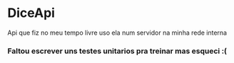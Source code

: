 # DiceApi
Api que fiz no meu tempo livre uso ela num servidor na minha rede interna

### Faltou escrever uns testes unitarios pra treinar mas esqueci :(
